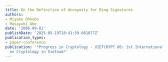 ```yaml
---
title: On the Definition of Anonymity for Ring Signatures
authors:
- Miyako Ohkubo
- Masayuki Abe
date: '2006-09-01'
publishDate: '2025-05-19T18:41:59.661877Z'
publication_types:
- paper-conference
publication: '*Progress in Cryptology - VIETCRYPT 06: 1st International Conference
  on Cryptology in Vietnam*'
---
```

